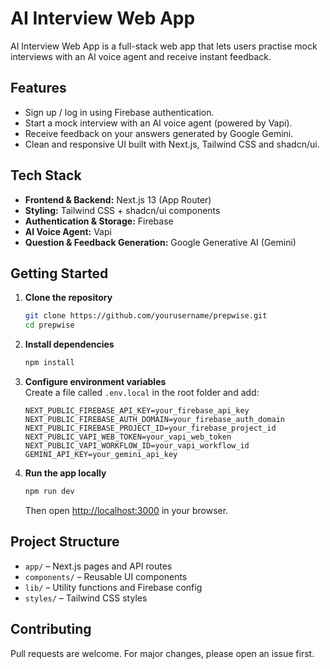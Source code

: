 #  AI Interview Web App

AI Interview Web App is a full-stack web app that lets users practise mock interviews with an AI voice agent and receive instant feedback.

## Features
- Sign up / log in using Firebase authentication.
- Start a mock interview with an AI voice agent (powered by Vapi).
- Receive feedback on your answers generated by Google Gemini.
- Clean and responsive UI built with Next.js, Tailwind CSS and shadcn/ui.

## Tech Stack
- **Frontend & Backend:** Next.js 13 (App Router)
- **Styling:** Tailwind CSS + shadcn/ui components
- **Authentication & Storage:** Firebase
- **AI Voice Agent:** Vapi
- **Question & Feedback Generation:** Google Generative AI (Gemini)

## Getting Started

1. **Clone the repository**
   ```bash
   git clone https://github.com/yourusername/prepwise.git
   cd prepwise
   ```

2. **Install dependencies**
   ```bash
   npm install
   ```

3. **Configure environment variables**  
   Create a file called `.env.local` in the root folder and add:

   ```env
   NEXT_PUBLIC_FIREBASE_API_KEY=your_firebase_api_key
   NEXT_PUBLIC_FIREBASE_AUTH_DOMAIN=your_firebase_auth_domain
   NEXT_PUBLIC_FIREBASE_PROJECT_ID=your_firebase_project_id
   NEXT_PUBLIC_VAPI_WEB_TOKEN=your_vapi_web_token
   NEXT_PUBLIC_VAPI_WORKFLOW_ID=your_vapi_workflow_id
   GEMINI_API_KEY=your_gemini_api_key
   ```

4. **Run the app locally**
   ```bash
   npm run dev
   ```
   Then open [http://localhost:3000](http://localhost:3000) in your browser.

## Project Structure
- `app/` – Next.js pages and API routes  
- `components/` – Reusable UI components  
- `lib/` – Utility functions and Firebase config  
- `styles/` – Tailwind CSS styles  

## Contributing
Pull requests are welcome. For major changes, please open an issue first.

